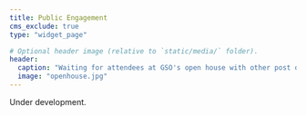 ```yaml
---
title: Public Engagement
cms_exclude: true
type: "widget_page"

# Optional header image (relative to `static/media/` folder).
header:
  caption: "Waiting for attendees at GSO's open house with other post docs and students. Photo by: Dr. Heather McNair"
  image: "openhouse.jpg"
---
```

Under development.

